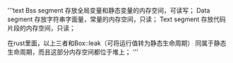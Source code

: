 '''text
Bss segment 存放全局变量和静态变量的内存空间，可读写；
Data segment 存放字符串字面量，常量的内存空间，只读；
Text segment 存放代码片段的内存空间，只读；

在rust里面，以上三者和Box::leak（可将运行值转为静态生命周期） 同属于静态生命周期，而且这部分内存空间都位于堆上；
'''